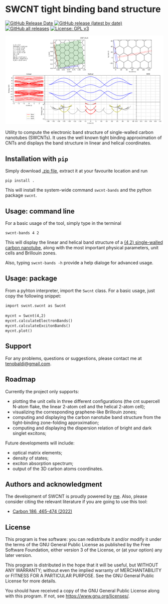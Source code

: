 # SWCNT tight binding band structure

[![GitHub Release Date](https://img.shields.io/github/release-date/t3n0/swcnt-bands)](https://github.com/t3n0/swcnt-bands/releases/latest)
[![GitHub release (latest by date)](https://img.shields.io/github/v/release/t3n0/swcnt-bands)](https://github.com/t3n0/swcnt-bands/releases/latest)
[![GitHub all releases](https://img.shields.io/github/downloads/t3n0/swcnt-bands/total)](https://github.com/t3n0/swcnt-bands/releases/latest)
[![License: GPL v3](https://img.shields.io/badge/License-GPLv3-blue.svg)](https://www.gnu.org/licenses/gpl-3.0)

![swcnt42](./example42/cnt(4,2).png)

Utility to compute the electronic band structure of single-walled carbon nanotubes (SWCNTs). It uses the well known tight binding approximation of CNTs and displays the band structure in linear and helical coordinates.

## Installation with `pip`

Simply download [.zip file](https://github.com/t3n0/swcnt-bands/releases/latest), extract it at your favourite location and run
```
pip install .
```
This will install the system-wide command `swcnt-bands` and the python package `swcnt`.

## Usage: command line

For a basic usage of the tool, simply type in the terminal
```
swcnt-bands 4 2
```
This will display the linear and helical band structure of a [(4,2) single-walled carbon nanotube](./example42/cnt(4,2).png), along with the most important physical parameters, unit cells and Brillouin zones.

Also, typing `swcnt-bands -h` provide a help dialoge for advanced usage.

## Usage: package

From a pyhton interpreter, import the `Swcnt` class. For a basic usage, just copy the following snippet:
```
import swcnt.swcnt as Swcnt

mycnt = Swcnt(4,2)
mycnt.calculateElectronBands()
mycnt.calculateExcitonBands()
mycnt.plot()
```
## Support

For any problems, questions or suggestions, please contact me at tenobaldi@gmail.com.

## Roadmap

Currently the project only supports:
 - plotting the unit cells in three different configurations (the cnt supercell N-atom flake, the linear 2-atom cell and the helical 2-atom cell);
 - visualizing the corresponding graphene-like Brillouin zones;
 - computing and displaying the carbon nanotube band structure from the tight-binding zone-folding approximation;
 - computing and displaying the dispersion relation of bright and dark singlet excitons;

Future developments will include:
- optical matrix elements;
- density of states;
- exciton absorption spectrum;
- output of the 3D carbon atoms coordinates.

## Authors and acknowledgment

The development of SWCNT is proudly powered by [me](https://github.com/t3n0).
Also, please consider citing the relevant literature if you are going to use this tool:
 - [Carbon 186, 465-474 (2022)](https://doi.org/10.1016/j.carbon.2021.10.048)

## License

This program is free software: you can redistribute it and/or modify it under the terms of the GNU General Public License as published by the Free Software Foundation, either version 3 of the License, or (at your option) any later version.

This program is distributed in the hope that it will be useful, but WITHOUT ANY WARRANTY; without even the implied warranty of MERCHANTABILITY or FITNESS FOR A PARTICULAR PURPOSE.  See the GNU General Public License for more details.

You should have received a copy of the GNU General Public License along with this program.  If not, see <https://www.gnu.org/licenses/>.
